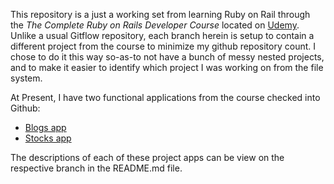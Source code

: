 This repository is a just a working set from learning Ruby on Rail through the *The Complete Ruby on Rails Developer Course* located on [Udemy](https://www.udemy.com/the-complete-ruby-on-rails-developer-course/).  Unlike a usual Gitflow repository, each branch herein is setup to contain a different project from the course to minimize my github repository count.  I chose to do it this way so-as-to not have a bunch of messy nested projects, and to make it easier to identify which project I was working on from the file system.

At Present, I have two functional applications from the course checked into Github:

- [Blogs app](https://github.com/omnilord/Learning-Rails/tree/blog)
- [Stocks app](https://github.com/omnilord/Learning-Rails/tree/stocks)

The descriptions of each of these project apps can be view on the respective branch in the README.md file.
